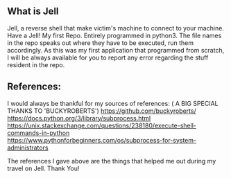 ## What is Jell
Jell, a reverse shell that make victim's machine to connect to your machine. Have a Jell!
My first Repo.
Entirely programmed in python3.
The file names in the repo speaks out where they have to be executed, run them accordingly.
As this was my first application that programmed from scratch, I will be always available for you to report any error regarding the stuff
resident in the repo.

## References:
I would always be thankful for my sources of references: ( A BIG SPECIAL THANKS TO 'BUCKYROBERTS')
https://github.com/buckyroberts/
https://docs.python.org/3/library/subprocess.html
https://unix.stackexchange.com/questions/238180/execute-shell-commands-in-python
https://www.pythonforbeginners.com/os/subprocess-for-system-administrators

The references I gave above are the things that helped me out during my travel on Jell.
Thank You!
